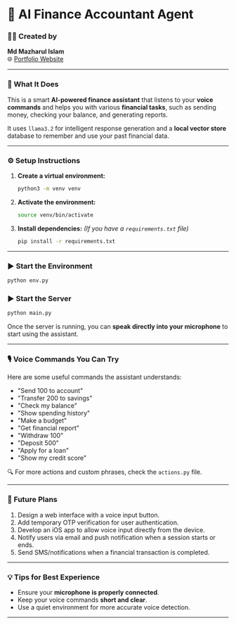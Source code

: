 # 💼 AI Finance Accountant Agent

### 🧑‍💻 Created by
**Md Mazharul Islam**  
🌐 [Portfolio Website](http://mazharulbelal.github.io)

---

### 🧠 What It Does
This is a smart **AI-powered finance assistant** that listens to your **voice commands** and helps you with various **financial tasks**, such as sending money, checking your balance, and generating reports.

It uses `llama3.2` for intelligent response generation and a **local vector store** database to remember and use your past financial data.

---

### ⚙️ Setup Instructions

1. **Create a virtual environment:**
   ```bash
   python3 -m venv venv
   ```

2. **Activate the environment:**
   ```bash
   source venv/bin/activate
   ```

3. **Install dependencies:**
   *(If you have a `requirements.txt` file)*
   ```bash
   pip install -r requirements.txt
   ```

---


### ▶️ Start the Environment

```bash
python env.py
```


### ▶️ Start the Server

```bash
python main.py
```

Once the server is running, you can **speak directly into your microphone** to start using the assistant.

---

### 🎙️ Voice Commands You Can Try
Here are some useful commands the assistant understands:

- "Send 100 to account"
- "Transfer 200 to savings"
- "Check my balance"
- "Show spending history"
- "Make a budget"
- "Get financial report"
- "Withdraw 100"
- "Deposit 500"
- "Apply for a loan"
- "Show my credit score"

🔍 For more actions and custom phrases, check the `actions.py` file.

---

### 🔮 Future Plans

1. Design a web interface with a voice input button.
2. Add temporary OTP verification for user authentication.
3. Develop an iOS app to allow voice input directly from the device.
4. Notify users via email and push notification when a session starts or ends.
5. Send SMS/notifications when a financial transaction is completed.

---

### 💡 Tips for Best Experience

- Ensure your **microphone is properly connected**.
- Keep your voice commands **short and clear**.
- Use a quiet environment for more accurate voice detection.

---
